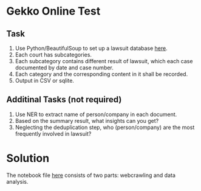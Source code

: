 # Gekko Online Test
## Task
1. Use Python/BeautifulSoup to set up a lawsuit database [here](https://dataplatform.cloud.ibm.com/).
2. Each court has subcategories.
3. Each subcategory contains different result of lawsuit, which each case documented by date and case number.
4. Each category and the corresponding content in it shall be recorded.
5. Output in CSV or sqlite.

## Additinal Tasks (not required)
1. Use NER to extract name of person/company in each document.
2. Based on the summary result, what insights can you get?
3. Neglecting the deduplication step, who (person/company) are the most frequently involved in lawsuit?

# Solution
The notebook file [here](https://github.com/Zhitaow/Gekko_Webcrawler_Project/blob/master/dev/webcrawler.ipynb) consists of two parts: webcrawling and data analysis.